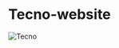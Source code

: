 # Tecno-website

![Tecno](https://github.com/Maz801054/Tecno-website/assets/134128123/82c5b88d-3bea-4091-ab27-3349c0eda2d5)

